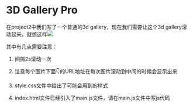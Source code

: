 # 3D Gallery Pro



在project2中我们写了一个普通的3d gallery，现在我们需要让这个3d gallery滚动起来，就想这样![](https://ws3.sinaimg.cn/large/006tNc79gy1ftvcqp9858g313l0di7wi.gif)

其中有几点需要注意：

1. 间隔2s滚动一次

2. 注意每个图片下面👇的URL地址在每次图片滚动到中间的时候会显示出来

3. style.css文件中给出了可能会用到的样式

4. index.html文件已经引入了main.js文件，请在main.js文件中写js代码

   